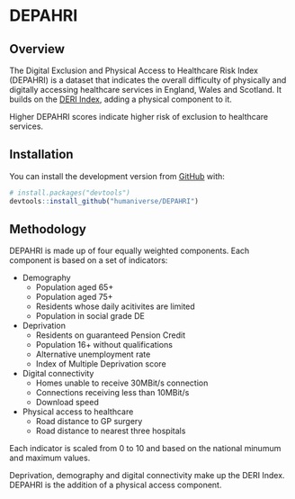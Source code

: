 # DEPAHRI

## Overview
The Digital Exclusion and Physical Access to Healthcare Risk Index (DEPAHRI) is a dataset that indicates the overall difficulty of physically and digitally accessing healthcare services in England, Wales and Scotland. It builds on the [DERI Index](https://github.com/GreaterManchesterODA/Digital-Exclusion-Risk-Index/tree/main), adding a physical component to it.

Higher DEPAHRI scores indicate higher risk of exclusion to healthcare services.

## Installation

You can install the development version from
[GitHub](https://github.com/) with:

``` r
# install.packages("devtools")
devtools::install_github("humaniverse/DEPAHRI")
```

## Methodology
DEPAHRI is made up of four equally weighted components. Each component is based on a set of indicators:
- Demography
    - Population aged 65+
    - Population aged 75+
    - Residents whose daily acitivites are limited
    - Population in social grade DE
- Deprivation
    - Residents on guaranteed Pension Credit
    - Population 16+ without qualifications
    - Alternative unemployment rate
    - Index of Multiple Deprivation score
- Digital connectivity
    - Homes unable to receive 30MBit/s connection
    - Connections receiving less than 10MBit/s
    - Download speed
- Physical access to healthcare
    - Road distance to GP surgery
    - Road distance to nearest three hospitals

Each indicator is scaled from 0 to 10 and based on the national minumum and maximum values.

Deprivation, demography and digital connectivity make up the DERI Index. DEPAHRI is the addition of a physical access component.


